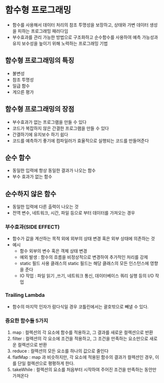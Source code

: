 # 함수형 프로그래밍
- 함수를 사용해서 데이터 처리의 참조 투명성을 보장하고, 상태와 가변 데이터 생성을 피하는 프로그래밍 패러다임
- 부수효과를 관리 가능한 방법으로 구조화하고 순수함수를 사용하여 예측 가능성과 유지 보수성을 높이기 위해 노력하는 프로그래밍 기법
## 함수형 프로그래밍의 특징
- 불변성
- 참조 투명성
- 일급 함수
- 게으른 평가
## 함수형 프로그래밍의 장점
- 부수효과가 없는 프로그램을 만들 수 있다
- 코드가 복잡하지 않은 간결한 프로그램을 만들 수 있다
- 간결하기에 유지보수 하기 쉽다
- 코드를 예측하기 좋기에 컴파일러가 효율적으로 실행되는 코드를 만들어준다

## 순수 함수
- 동일한 입력에 항상 동일한 결과가 나오는 함수
- 부수 효과가 없는 함수

## 순수하지 않은 함수
- 동일한 입력에 다른 출력이 나오는 것
- 전역 변수, 네트워크, 시간, 파일 등으로 부터 데이터를 가져오는 경우

### 부수효과(SIDE EFFECT)
- 함수가 값을 계산하는 목적 외에 외부의 상태 변경 혹은 외부 상태에 의존하는 것
- 예시
  - 함수 외부의 변수 혹은 객체 상태 변경
  - 예외 발생 : 함수의 흐름을 비정상적으로 변경하여 추가적인 처리를 강제
  - static 필드 사용 클래스의 static 필드는 해당 클래스의 모든 인스턴스에 영향을 준다
  - IO 작업 : 파일 읽기 ,쓰기, 네트워크 통신, 데이터베이스 쿼리 실행 등의 I/O 작업

### Trailing Lambda
- 함수의 마지막 인자가 람다식일 경우 코틀린에서는 괄호밖으로 빼낼 수 있다.

### 중요한 함수들 5가지
1. map : 컬렉션의 각 요소에 함수를 적용하고, 그 결과를 새로운 컬렉션으로 반환
2. filter : 컬렉션의 각 요소에 조건을 적용하고, 그 조건을 만족하는 요소만으로 새로운 컬렉션으로 반환
3. reduce : 컬렉션의 모든 요소를 하나의 값으로 줄인다
4. flatMap : map 과 비슷하지만, 각 요소에 적용된 함수의 결과가 컬렉션인 경우, 이를 단일 컬렉션으로 평평하게 한다.
5. takeWhile : 컬렉션의 요소를 처음부터 시작하여 주어진 조건을 만족하는 동안만 가져온다

